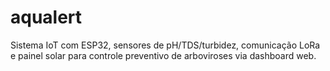 # aqualert
Sistema IoT com ESP32, sensores de pH/TDS/turbidez, comunicação LoRa e painel solar para controle preventivo de arboviroses via dashboard web.
